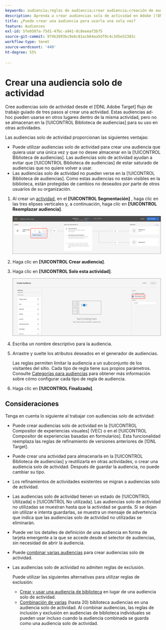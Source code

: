 ```yaml
---
keywords: audiencia;reglas de audiencia;crear audiencia;creación de audiencia;solo actividad;específica
description: Aprenda a crear audiencias solo de actividad en Adobe [!DNL Target] que son para un solo uso.
title: ¿Puedo crear una audiencia para usarla una sola vez?
feature: Audiences
exl-id: 5fe0507a-75d1-47bc-a941-8c8eeeaf3b75
source-git-commit: 974b2093bc9ebc81acb64aa5df0c4c345e52383c
workflow-type: tm+mt
source-wordcount: '449'
ht-degree: 55%

---
```


# Crear una audiencia solo de actividad

Cree audiencias solo de actividad desde el [!DNL Adobe Target] flujo de trabajo guiado de tres pasos al crear una actividad. Estas audiencias ad-hoc pueden usarse en otros lugares dentro de la misma actividad, pero no se almacenan en la [!UICONTROL Biblioteca de audiencias] para su uso en otras actividades.

Las audiencias solo de actividad proporcionan las siguientes ventajas:

* Puede utilizar audiencias solo de actividad para crear una audiencia que quiera usar una única vez y que no desee almacenar en la [!UICONTROL Biblioteca de audiencias]. Las audiencias solo de actividad ayudan a evitar que [!UICONTROL Biblioteca de audiencias] de estar saturado de audiencias que no quiere volver a usar.
* Las audiencias solo de actividad no pueden verse en la [!UICONTROL Biblioteca de audiencias]. Como estas audiencias no están visibles en la biblioteca, están protegidas de cambios no deseados por parte de otros usuarios de su organización.

1. Al crear un [actividad](/help/c-activities/activities.md#concept_D317A95A1AB54674BA7AB65C7985BA03), en el **[!UICONTROL Segmentación]** , haga clic en las tres elipses verticales y, a continuación, haga clic en **[!UICONTROL Reemplazar audiencia]**.

   ![Resultado del paso](assets/edit_audience.png)

1. Haga clic en **[!UICONTROL Crear audiencia]**.

1. Haga clic en **[!UICONTROL Solo esta actividad]**.

   ![](assets/activity-only-aud.png)

1. Escriba un nombre descriptivo para la audiencia.
1. Arrastre y suelte los atributos deseados en el generador de audiencias.

   Las reglas permiten limitar la audiencia a un subconjunto de los visitantes del sitio. Cada tipo de regla tiene sus propios parámetros. Consulte [Categorías para audiencias](/help/c-target/c-audiences/c-target-rules/target-rules.md#concept_E3A77E42F1644503A829B5107B20880D) para obtener más información sobre cómo configurar cada tipo de regla de audiencia.

1. Haga clic en **[!UICONTROL Finalizado]**.

## Consideraciones

Tenga en cuenta lo siguiente al trabajar con audiencias solo de actividad:

* Puede crear audiencias solo de actividad en la [!UICONTROL Compositor de experiencias visuales] (VEC) o en el [!UICONTROL Compositor de experiencias basadas en formularios]. Esta funcionalidad reemplaza las reglas de refinamiento de versiones anteriores de [!DNL Target].
* Puede crear una actividad para almacenarla en la [!UICONTROL Biblioteca de audiencias] y reutilizarla en otras actividades, o crear una audiencia solo de actividad. Después de guardar la audiencia, no puede cambiar su tipo.
* Los refinamientos de actividades existentes se migran a audiencias solo de actividad.
* Las audiencias solo de actividad tienen un estado de [!UICONTROL Utilizada] o [!UICONTROL No utilizada]. Las audiencias solo de actividad no utilizadas se muestran hasta que la actividad se guarda. Si se dejan sin utilizar e intenta guardarlas, se muestra un mensaje de advertencia que indica que las audiencias solo de actividad no utilizadas se eliminarán.
* Puede ver los detalles de definición de una audiencia en forma de tarjeta emergente a la que se accede desde el selector de audiencias, sin necesidad de abrir la audiencia.
* Puede [combinar varias audiencias](/help/c-target/combining-multiple-audiences.md#concept_A7386F1EA4394BD2AB72399C225981E5) para crear audiencias solo de actividad.
* Las audiencias solo de actividad no admiten reglas de exclusión.

   Puede utilizar las siguientes alternativas para utilizar reglas de exclusión:

   * [Crear y usar una audiencia de biblioteca](/help/c-target/c-audiences/create-audience.md) en lugar de una audiencia solo de actividad.
   * [Combinación de varias](/help/c-target/combining-multiple-audiences.md#concept_A7386F1EA4394BD2AB72399C225981E5) (hasta 20) biblioteca audiencias en una audiencia solo de actividad. Al combinar audiencias, las reglas de inclusión y exclusión en audiencias de biblioteca individuales se pueden usar incluso cuando la audiencia combinada se guarda como una audiencia solo de actividad.
